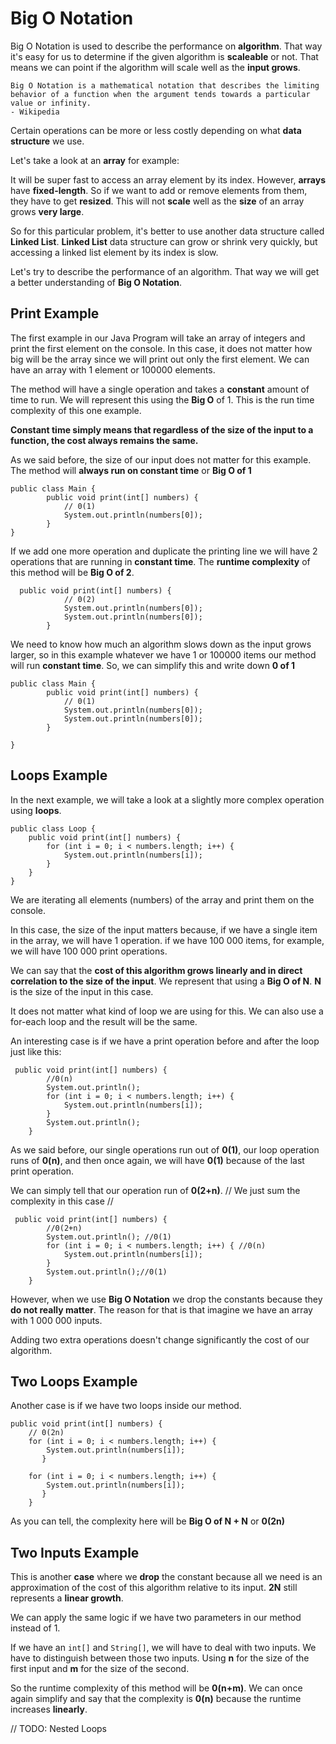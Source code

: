# Big O Notation

Big O Notation is used to describe the performance on **algorithm**.
That way it's easy for us to determine if the given algorithm is **scaleable** or not.
That means we can point if the algorithm will scale well as the **input grows**.


```
Big O Notation is a mathematical notation that describes the limiting behavior of a function when the argument tends towards a particular value or infinity.
- Wikipedia
```

Certain operations can be more or less costly depending on what **data structure** we use.

Let's take a look at an **array** for example:

It will be super fast to access an array element by its index. However, **arrays** have **fixed-length**. So if we want to add or remove elements from them, they have to get **resized**. This will not **scale** well as the **size** of an array grows **very large**.

So for this particular problem, it's better to use another data structure called **Linked List**.
**Linked List** data structure can grow or shrink very quickly, but accessing a linked list element by its index is slow.

Let's try to describe the performance of an algorithm. That way we will get a better understanding of **Big O Notation**.

## Print Example

The first example in our Java Program will take an array of integers and print the first element on the console. In this case, it does not matter how big will be the array since we will print out only the first element. We can have an array with 1 element or 100000 elements. 

The method will have a single operation and takes a **constant** amount of time to run.
We will represent this using the **Big O** of 1. This is the run time complexity of this one example.

**Constant time simply means that regardless of the size of the input to a function, the cost always remains the same.**

As we said before, the size of our input does not matter for this example. The method will **always run on constant time** or **Big O of 1** 

```
public class Main {
        public void print(int[] numbers) {
            // 0(1) 
            System.out.println(numbers[0]);
        }
}
```

If we add one more operation and duplicate the printing line we will have 2 operations that are running in **constant time**.
The **runtime complexity** of this method will be **Big O of 2**. 


```
  public void print(int[] numbers) {
            // 0(2)
            System.out.println(numbers[0]);
            System.out.println(numbers[0]);
        }
```

We need to know how much an algorithm slows down as the input grows larger, so in this example whatever we have 1 or 100000 items our method will run **constant time**. 
So, we can simplify this and write down **0 of 1**

```
public class Main {
        public void print(int[] numbers) {
            // 0(1)
            System.out.println(numbers[0]);
            System.out.println(numbers[0]);
        }

}
```
## Loops Example

In the next example, we will take a look at a slightly more complex operation using **loops**.

```
public class Loop {
    public void print(int[] numbers) {
        for (int i = 0; i < numbers.length; i++) {
            System.out.println(numbers[i]);
        }
    }
}
```

We are iterating all elements (numbers) of the array and print them on the console.

In this case, the size of the input matters because, if we have a single item in the array, we will have 1 operation.
if we have 100 000 items, for example, we will have 100 000 print operations.

We can say that the **cost of this algorithm grows linearly and in direct correlation to the size of the input**.
We represent that using a **Big O of N**.
**N** is the size of the input in this case.

It does not matter what kind of loop we are using for this. We can also use a for-each loop and the result will be the same.

An interesting case is if we have a print operation before and after the loop just like this:

```
 public void print(int[] numbers) {
        //0(n)
        System.out.println();
        for (int i = 0; i < numbers.length; i++) {
            System.out.println(numbers[i]);
        }
        System.out.println();
    }
```

As we said before, our single operations run out of **0(1)**, our loop operation runs of **0(n)**, and then once again, we will have **0(1)** because of the last print operation.

We can simply tell that our operation run of **0(2+n)**. // We just sum the complexity in this case //

```
 public void print(int[] numbers) {
        //0(2+n)
        System.out.println(); //0(1)
        for (int i = 0; i < numbers.length; i++) { //0(n)
            System.out.println(numbers[i]);
        }
        System.out.println();//0(1)
    }
```

However, when we use **Big O Notation** we drop the constants because they **do not really matter**. The reason for that is that imagine we have an array with 1 000 000 inputs.

Adding two extra operations doesn't change significantly the cost of our algorithm.

## Two Loops Example

Another case is if we have two loops inside our method.

```
public void print(int[] numbers) {
    // 0(2n)
    for (int i = 0; i < numbers.length; i++) {
        System.out.println(numbers[i]);
       }
    
    for (int i = 0; i < numbers.length; i++) {
        System.out.println(numbers[i]);
       }
    }

```

As you can tell, the complexity here will be **Big O of N + N** or **0(2n)**

## Two Inputs Example

This is another **case** where we **drop** the constant because all we need is an approximation of the cost of this algorithm relative to its input.
**2N** still represents a **linear growth**.

We can apply the same logic if we have two parameters in our method instead of 1.

If we have an `int[]` and `String[]`, we will have to deal with two inputs. We have to distinguish between those two inputs.
Using **n** for the size of the first input and **m** for the size of the second.

So the runtime complexity of this method will be **0(n+m)**. We can once again simplify and say that the complexity is **0(n)** because the runtime increases **linearly**.

// TODO: Nested Loops